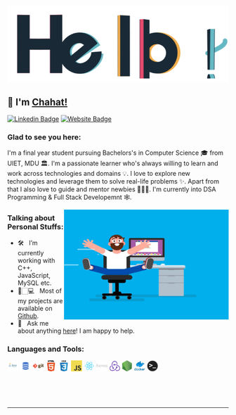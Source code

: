 <p align="center"> <img src="https://github.com/colourful-breeze19/colourful-breeze19/blob/main/gifs/hello.gif" alt="hello" /> </p>

## 👋 I'm [Chahat!](https://github.com/colourful-breeze19/)

[![Linkedin Badge](https://img.shields.io/badge/-LinkedIn-0e76a8?style=flat-square&logo=Linkedin&logoColor=white)](https://linkedin.com/in/chahat19)
[![Website Badge](https://img.shields.io/badge/Website-3b5998?style=flat-square&logo=google-chrome&logoColor=white)](https://colourful-breeze19.github.io/)

### Glad to see you here:  


I'm a final year student pursuing Bachelors's in Computer Science 🎓 from UIET, MDU 🏛. I'm a passionate learner who's always willing to learn and work across technologies and domains 💡. I love to explore new technologies and leverage them to solve real-life problems ✨. Apart from that I also love to guide and mentor newbies 👨🏻‍💻. I'm currently into DSA Programming & Full Stack Developemnt 🕸️.

<img align="right" height="250" width="375" alt="" src="https://github.com/colourful-breeze19/colourful-breeze19/blob/main/gifs/coder.gif" />

### Talking about Personal Stuffs:

- 🛠 &nbsp; I’m currently working with C++, JavaScript, MySQL etc.
- 🚀🏻‍💻 &nbsp; Most of my projects are available on [Github](https://github.com/colourful-breeze19).
- 💬 &nbsp; Ask me about anything [here](https://github.com/colourful-breeze19/colourful-breeze19/issues/)! I am happy to help.

### Languages and Tools:

<code><img height="25" src="https://raw.githubusercontent.com/github/explore/80688e429a7d4ef2fca1e82350fe8e3517d3494d/topics/java/java.png" alt="java"></code>
<code><img height="25" src="https://raw.githubusercontent.com/github/explore/80688e429a7d4ef2fca1e82350fe8e3517d3494d/topics/sql/sql.png" alt="sql"></code>
<code><img height="25" src="https://raw.githubusercontent.com/github/explore/80688e429a7d4ef2fca1e82350fe8e3517d3494d/topics/git/git.png" alt="git"></code>
<code><img height="25" src="https://raw.githubusercontent.com/github/explore/80688e429a7d4ef2fca1e82350fe8e3517d3494d/topics/html/html.png" alt="html"></code>
<code><img height="25" src="https://raw.githubusercontent.com/github/explore/80688e429a7d4ef2fca1e82350fe8e3517d3494d/topics/css/css.png" alt="css"></code>
<code><img height="25" src="https://raw.githubusercontent.com/github/explore/80688e429a7d4ef2fca1e82350fe8e3517d3494d/topics/javascript/javascript.png" alt="javascript"></code>
<code><img height="25" src="https://raw.githubusercontent.com/github/explore/80688e429a7d4ef2fca1e82350fe8e3517d3494d/topics/react/react.png" alt="react"></code>
<code><img height="25" src="https://raw.githubusercontent.com/github/explore/80688e429a7d4ef2fca1e82350fe8e3517d3494d/topics/express/express.png" alt="expressJS"></code>
<code><img height="25" src="https://raw.githubusercontent.com/github/explore/80688e429a7d4ef2fca1e82350fe8e3517d3494d/topics/redux/redux.png" alt="redux"></code>
<code><img height="25" src="https://raw.githubusercontent.com/github/explore/80688e429a7d4ef2fca1e82350fe8e3517d3494d/topics/nodejs/nodejs.png" alt="nodeJS"></code>
<code><img height="25" src="https://raw.githubusercontent.com/github/explore/80688e429a7d4ef2fca1e82350fe8e3517d3494d/topics/docker/docker.png" alt="docker"></code>
<code><img height="25" src="https://raw.githubusercontent.com/github/explore/80688e429a7d4ef2fca1e82350fe8e3517d3494d/topics/terminal/terminal.png" alt="terminal"></code>



<br>
<br>

<br>
<hr>

